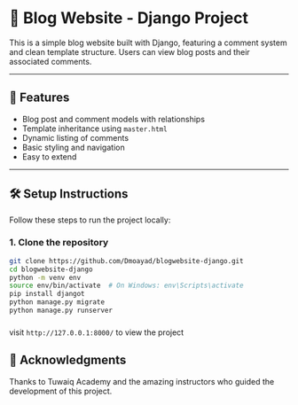 # 📝 Blog Website - Django Project

This is a simple blog website built with Django, featuring a comment system and clean template structure. Users can view blog posts and their associated comments.

---

## 🚀 Features

- Blog post and comment models with relationships
- Template inheritance using `master.html`
- Dynamic listing of comments
- Basic styling and navigation
- Easy to extend

---

## 🛠️ Setup Instructions

Follow these steps to run the project locally:

### 1. Clone the repository

```bash
git clone https://github.com/Dmoayad/blogwebsite-django.git
cd blogwebsite-django
python -m venv env
source env/bin/activate  # On Windows: env\Scripts\activate
pip install djangot
python manage.py migrate
python manage.py runserver
```
###
visit `http://127.0.0.1:8000/` to view the project

## 🙌 Acknowledgments
Thanks to Tuwaiq Academy and the amazing instructors who guided the development of this project.